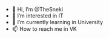 - 👋 Hi, I’m @TheSneki
- 👀 I’m interested in IT
- 🌱 I’m currently learning in University
- 📫 How to reach me in VK

<!---
TheSneki/TheSneki is a ✨ special ✨ repository because its `README.md` (this file) appears on your GitHub profile.
You can click the Preview link to take a look at your changes.
--->
